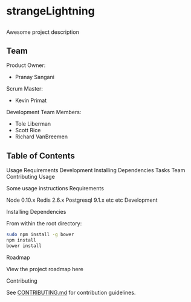 # strangeLightning

## <insertProjectName>
Awesome project description

## Team

Product Owner:
* Pranay Sangani

Scrum Master: 
* Kevin Primat

Development Team Members:
* Tole Liberman
* Scott Rice
* Richard VanBreemen

## Table of Contents

Usage
Requirements
Development
Installing Dependencies
Tasks
Team
Contributing
Usage

Some usage instructions
Requirements

Node 0.10.x
Redis 2.6.x
Postgresql 9.1.x
etc
etc
Development



Installing Dependencies

From within the root directory:

```BASH
sudo npm install -g bower
npm install
bower install
```
Roadmap

View the project roadmap here

Contributing

See [CONTRIBUTING.md](https://github.com/StrangeLightning/strangeLightning/blob/master/CONTRIBUTING.md) for contribution guidelines.
